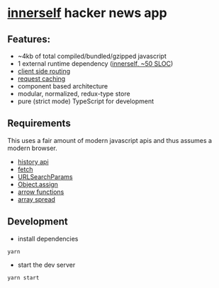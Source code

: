 # [innerself](https://github.com/stasm/innerself) hacker news app


## Features:

- ~4kb of total compiled/bundled/gzipped javascript
- 1 external runtime dependency ([innerself, ~50 SLOC](https://github.com/stasm/innerself))
- [client side routing](https://developer.mozilla.org/en-US/docs/Web/API/History_API#section_4)
- [request caching](https://www.sitepoint.com/cache-fetched-ajax-requests/)
- component based architecture
- modular, normalized, redux-type store
- pure (strict mode) TypeScript for development

## Requirements

This uses a fair amount of modern javascript apis and thus assumes a modern browser.

- [history api](https://developer.mozilla.org/en-US/docs/Web/API/History_API#section_4)
- [fetch](https://developer.mozilla.org/en-US/docs/Web/API/Fetch_API)
- [URLSearchParams](https://developer.mozilla.org/en-US/docs/Web/API/URLSearchParams)
- [Object.assign](https://developer.mozilla.org/en-US/docs/Web/JavaScript/Reference/Global_Objects/Object/assign)
- [arrow functions](https://developer.mozilla.org/en-US/docs/Web/JavaScript/Reference/Functions/Arrow_functions)
- [array spread](https://developer.mozilla.org/en-US/docs/Web/JavaScript/Reference/Operators/Spread_operator)

## Development

- install dependencies

```
yarn
```

- start the dev server

```
yarn start
```